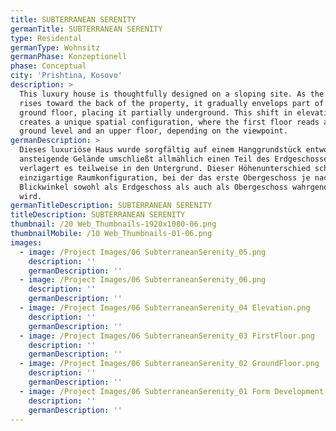 ```yaml
---
title: SUBTERRANEAN SERENITY
germanTitle: SUBTERRANEAN SERENITY
type: Residental
germanType: Wohnsitz
germanPhase: Konzeptionell
phase: Conceptual
city: 'Prishtina, Kosovo'
description: >
  This luxury house is thoughtfully designed on a sloping site. As the terrain
  rises toward the back of the property, it gradually envelops part of the
  ground floor, placing it partially underground. This shift in elevation
  creates a unique spatial configuration, where the first floor reads as both a
  ground level and an upper floor, depending on the viewpoint.
germanDescription: >
  Dieses luxuriöse Haus wurde sorgfältig auf einem Hanggrundstück entworfen. Das
  ansteigende Gelände umschließt allmählich einen Teil des Erdgeschosses und
  verlagert es teilweise in den Untergrund. Dieser Höhenunterschied schafft eine
  einzigartige Raumkonfiguration, bei der das erste Obergeschoss je nach
  Blickwinkel sowohl als Erdgeschoss als auch als Obergeschoss wahrgenommen
  wird.
germanTitleDescription: SUBTERRANEAN SERENITY
titleDescription: SUBTERRANEAN SERENITY
thumbnail: /20 Web_Thumbnails-1920x1080-06.png
thumbnailMobile: /10 Web_Thumbnails-01-06.png
images:
  - image: /Project Images/06 SubterraneanSerenity_05.png
    description: ''
    germanDescription: ''
  - image: /Project Images/06 SubterraneanSerenity_06.png
    description: ''
    germanDescription: ''
  - image: /Project Images/06 SubterraneanSerenity_04 Elevation.png
    description: ''
    germanDescription: ''
  - image: /Project Images/06 SubterraneanSerenity_03 FirstFloor.png
    description: ''
    germanDescription: ''
  - image: /Project Images/06 SubterraneanSerenity_02 GroundFloor.png
    description: ''
    germanDescription: ''
  - image: /Project Images/06 SubterraneanSerenity_01 Form Development.png
    description: ''
    germanDescription: ''
---
```


